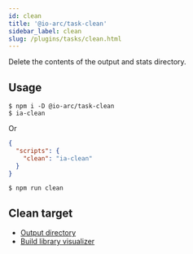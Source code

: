```yaml
---
id: clean
title: '@io-arc/task-clean'
sidebar_label: clean
slug: /plugins/tasks/clean.html
---
```


Delete the contents of the output and stats directory.

## Usage

```shell
$ npm i -D @io-arc/task-clean
$ ia-clean
```

Or

```json title="package.json"
{
  "scripts": {
    "clean": "ia-clean"
  }
}
```

```shell
$ npm run clean
```

## Clean target

- [Output directory](../../configuration/build.md#outputdir)
- [Build library visualizer](../../build/js.md#library-visualizer)
